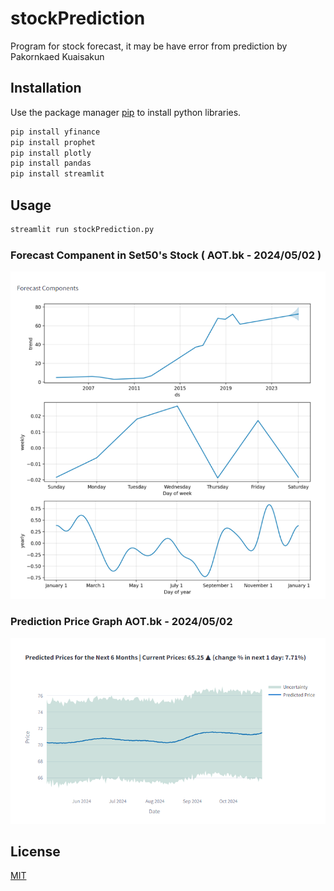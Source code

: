# stockPrediction

Program for stock forecast, it may be have error from prediction by Pakornkaed Kuaisakun
 
## Installation

Use the package manager [pip](https://pip.pypa.io/en/stable/) to install python libraries.

```bash
pip install yfinance
pip install prophet
pip install plotly
pip install pandas
pip install streamlit
```

## Usage

```bash
streamlit run stockPrediction.py
```

### Forecast Companent in Set50's Stock ( AOT.bk - 2024/05/02 )

![Alt text](/image/forecast-companent-AOT.png)

### Prediction Price Graph AOT.bk - 2024/05/02

![Alt text](/image/Prediction-price%20graph%20AOT.png)

## License
[MIT](/LICENSE)
